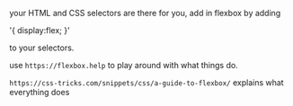 your HTML and CSS selectors are there for you, add in flexbox by adding

'{
display:flex;
}'

to your selectors.

use `https://flexbox.help` to play around with what things do.

`https://css-tricks.com/snippets/css/a-guide-to-flexbox/` explains what everything does
